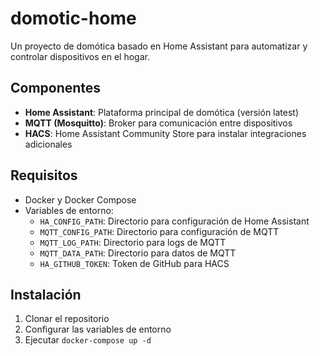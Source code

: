 # domotic-home

Un proyecto de domótica basado en Home Assistant para automatizar y controlar dispositivos en el hogar.

## Componentes

- **Home Assistant**: Plataforma principal de domótica (versión latest)
- **MQTT (Mosquitto)**: Broker para comunicación entre dispositivos
- **HACS**: Home Assistant Community Store para instalar integraciones adicionales

## Requisitos

- Docker y Docker Compose
- Variables de entorno:
  - `HA_CONFIG_PATH`: Directorio para configuración de Home Assistant
  - `MQTT_CONFIG_PATH`: Directorio para configuración de MQTT
  - `MQTT_LOG_PATH`: Directorio para logs de MQTT
  - `MQTT_DATA_PATH`: Directorio para datos de MQTT
  - `HA_GITHUB_TOKEN`: Token de GitHub para HACS

## Instalación

1. Clonar el repositorio
2. Configurar las variables de entorno
3. Ejecutar `docker-compose up -d`